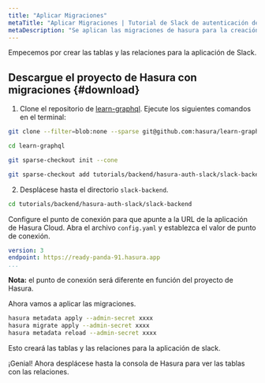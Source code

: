 ```yaml
---
title: "Aplicar Migraciones"
metaTitle: "Aplicar Migraciones | Tutorial de Slack de autenticación de Hasura"
metaDescription: "Se aplican las migraciones de hasura para la creación de tablas y relaciones"
---
```


Empecemos por crear las tablas y las relaciones para la aplicación de Slack.

## Descargue el proyecto de Hasura con migraciones {#download}

1. Clone el repositorio de [learn-graphql](https://github.com/hasura/learn-graphql). Ejecute los siguientes comandos en el terminal:

```bash
git clone --filter=blob:none --sparse git@github.com:hasura/learn-graphql.git

cd learn-graphql

git sparse-checkout init --cone

git sparse-checkout add tutorials/backend/hasura-auth-slack/slack-backend
```

2. Desplácese hasta el directorio `slack-backend`.

```bash
cd tutorials/backend/hasura-auth-slack/slack-backend
```

Configure el punto de conexión para que apunte a la URL de la aplicación de Hasura Cloud. Abra el archivo `config.yaml` y establezca el valor de punto de conexión.

```yaml
version: 3
endpoint: https://ready-panda-91.hasura.app
...
```

**Nota:** el punto de conexión será diferente en función del proyecto de Hasura.

Ahora vamos a aplicar las migraciones.

```bash
hasura metadata apply --admin-secret xxxx
hasura migrate apply --admin-secret xxxx
hasura metadata reload --admin-secret xxxx
```

Esto creará las tablas y las relaciones para la aplicación de slack.

¡Genial! Ahora desplácese hasta la consola de Hasura para ver las tablas con las relaciones.
